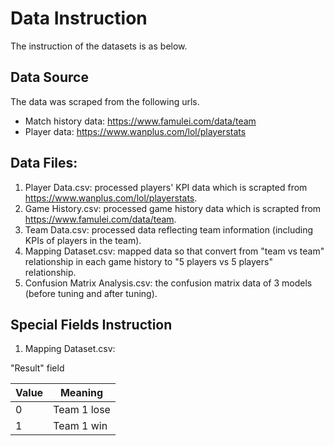 # Data Instruction
The instruction of the datasets is as below.

## Data Source
The data was scraped from the following urls.
* Match history data: https://www.famulei.com/data/team
* Player data: https://www.wanplus.com/lol/playerstats

## Data Files:
1. Player Data.csv: processed players' KPI data which is scrapted from https://www.wanplus.com/lol/playerstats.
2. Game History.csv: processed game history data which is scrapted from https://www.famulei.com/data/team.
3. Team Data.csv: processed data reflecting team information (including KPIs of players in the team).
4. Mapping Dataset.csv: mapped data so that convert from "team vs team" relationship in each game history to "5 players vs 5 players" relationship.
5. Confusion Matrix Analysis.csv: the confusion matrix data of 3 models (before tuning and after tuning).

## Special Fields Instruction
1. Mapping Dataset.csv:

"Result" field

Value  | Meaning
------------- | -------------
0  | Team 1 lose
1  | Team 1 win
